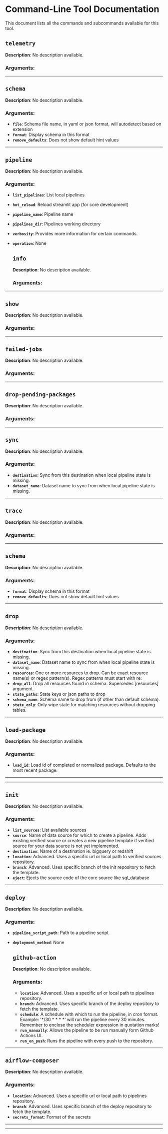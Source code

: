 # Command-Line Tool Documentation

This document lists all the commands and subcommands available for this tool.

## `telemetry`

**Description**: No description available.

### Arguments:


---

## `schema`

**Description**: No description available.

### Arguments:

- **`file`**: Schema file name, in yaml or json format, will autodetect based on extension
- **`format`**: Display schema in this format
- **`remove_defaults`**: Does not show default hint values

---

## `pipeline`

**Description**: No description available.

### Arguments:

- **`list_pipelines`**: List local pipelines
- **`hot_reload`**: Reload streamlit app (for core development)
- **`pipeline_name`**: Pipeline name
- **`pipelines_dir`**: Pipelines working directory
- **`verbosity`**: Provides more information for certain commands.
- **`operation`**: None
  ## `info`

  **Description**: No description available.

  ### Arguments:


---

  ## `show`

  **Description**: No description available.

  ### Arguments:


---

  ## `failed-jobs`

  **Description**: No description available.

  ### Arguments:


---

  ## `drop-pending-packages`

  **Description**: No description available.

  ### Arguments:


---

  ## `sync`

  **Description**: No description available.

  ### Arguments:

  - **`destination`**: Sync from this destination when local pipeline state is missing.
  - **`dataset_name`**: Dataset name to sync from when local pipeline state is missing.

---

  ## `trace`

  **Description**: No description available.

  ### Arguments:


---

  ## `schema`

  **Description**: No description available.

  ### Arguments:

  - **`format`**: Display schema in this format
  - **`remove_defaults`**: Does not show default hint values

---

  ## `drop`

  **Description**: No description available.

  ### Arguments:

  - **`destination`**: Sync from this destination when local pipeline state is missing.
  - **`dataset_name`**: Dataset name to sync from when local pipeline state is missing.
  - **`resources`**: One or more resources to drop. Can be exact resource name(s) or regex pattern(s). Regex patterns must start with re:
  - **`drop_all`**: Drop all resources found in schema. Supersedes [resources] argument.
  - **`state_paths`**: State keys or json paths to drop
  - **`schema_name`**: Schema name to drop from (if other than default schema).
  - **`state_only`**: Only wipe state for matching resources without dropping tables.

---

  ## `load-package`

  **Description**: No description available.

  ### Arguments:

  - **`load_id`**: Load id of completed or normalized package. Defaults to the most recent package.

---


---

## `init`

**Description**: No description available.

### Arguments:

- **`list_sources`**: List available sources
- **`source`**: Name of data source for which to create a pipeline. Adds existing verified source or creates a new pipeline template if verified source for your data source is not yet implemented.
- **`destination`**: Name of a destination ie. bigquery or redshift
- **`location`**: Advanced. Uses a specific url or local path to verified sources repository.
- **`branch`**: Advanced. Uses specific branch of the init repository to fetch the template.
- **`eject`**: Ejects the source code of the core source like sql_database

---

## `deploy`

**Description**: No description available.

### Arguments:

- **`pipeline_script_path`**: Path to a pipeline script
- **`deployment_method`**: None
  ## `github-action`

  **Description**: No description available.

  ### Arguments:

  - **`location`**: Advanced. Uses a specific url or local path to pipelines repository.
  - **`branch`**: Advanced. Uses specific branch of the deploy repository to fetch the template.
  - **`schedule`**: A schedule with which to run the pipeline, in cron format. Example: '*/30 * * * *' will run the pipeline every 30 minutes. Remember to enclose the scheduler expression in quotation marks!
  - **`run_manually`**: Allows the pipeline to be run manually form Github Actions UI.
  - **`run_on_push`**: Runs the pipeline with every push to the repository.

---

  ## `airflow-composer`

  **Description**: No description available.

  ### Arguments:

  - **`location`**: Advanced. Uses a specific url or local path to pipelines repository.
  - **`branch`**: Advanced. Uses specific branch of the deploy repository to fetch the template.
  - **`secrets_format`**: Format of the secrets

---


---

